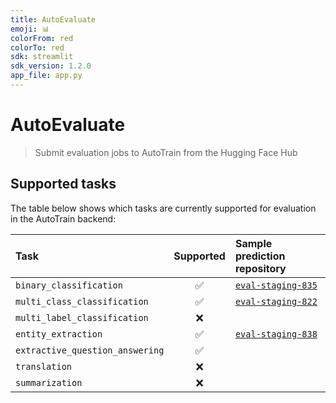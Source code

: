 ```yaml
---
title: AutoEvaluate
emoji: 📊
colorFrom: red
colorTo: red
sdk: streamlit
sdk_version: 1.2.0
app_file: app.py
---
```


# AutoEvaluate

> Submit evaluation jobs to AutoTrain from the Hugging Face Hub

## Supported tasks

The table below shows which tasks are currently supported for evaluation in the AutoTrain backend:

| Task                            | Supported | Sample prediction repository                                                        |
|:--------------------------------|:---------:|:------------------------------------------------------------------------------------|
| `binary_classification`         |     ✅     | [`eval-staging-835`](https://huggingface.co/datasets/autoevaluate/eval-staging-835) |
| `multi_class_classification`    |     ✅     | [`eval-staging-822`](https://huggingface.co/datasets/autoevaluate/eval-staging-822) |
| `multi_label_classification`    |     ❌     |                                                                                     |
| `entity_extraction`             |     ✅     | [`eval-staging-838`](https://huggingface.co/datasets/autoevaluate/eval-staging-838) |
| `extractive_question_answering` |     ✅     |                                                                                     |
| `translation`                   |     ❌     |                                                                                     |
| `summarization`                 |     ❌     |                                                                                     |